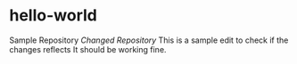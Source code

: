 # hello-world
Sample Repository
*Changed Repository*
This is a sample edit to check if the changes reflects
It should be working fine.
